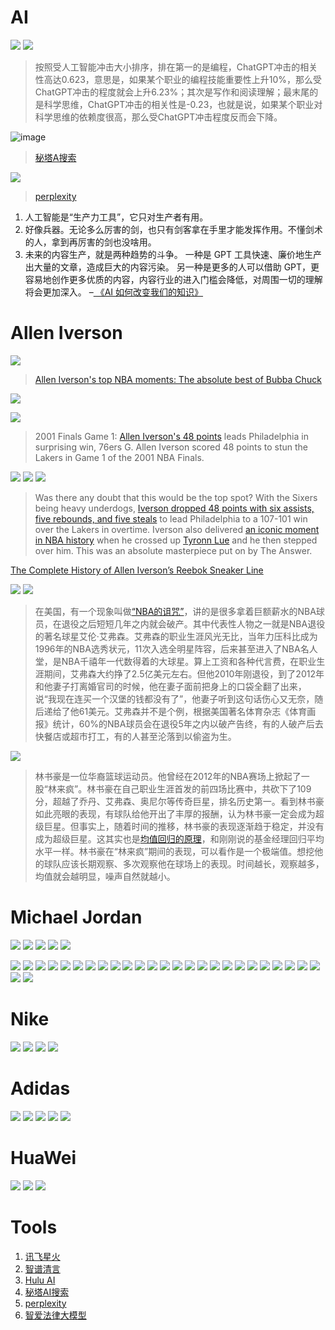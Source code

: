 # AI

![](https://github.com/ipr9/ipr9/assets/163503847/8e33ce97-4845-459e-a99b-b64c0f6fe908)
![](https://github.com/ipr9/ipr9/assets/163503847/a76fca58-e59f-4be1-a7a8-df2a190f07db)
> 按照受人工智能冲击大小排序，排在第一的是编程，ChatGPT冲击的相关性高达0.623，意思是，如果某个职业的编程技能重要性上升10%，那么受ChatGPT冲击的程度就会上升6.23%；其次是写作和阅读理解；最末尾的是科学思维，ChatGPT冲击的相关性是-0.23，也就是说，如果某个职业对科学思维的依赖度很高，那么受ChatGPT冲击程度反而会下降。

![image](https://github.com/ipr9/ipr9/assets/163503847/12dd0e01-9c9d-4a47-b82d-0957a5c4bbf0)
> [秘塔A搜索](https://metaso.cn/)

![](https://github.com/ipr9/ipr9/assets/163503847/9159bdb3-1fe4-4a97-a647-9bcedf0bcf8b)
> [perplexity](https://www.perplexity.ai/)

1. 人工智能是“生产力工具”，它只对生产者有用。
2. 好像兵器。无论多么厉害的剑，也只有剑客拿在手里才能发挥作用。不懂剑术的人，拿到再厉害的剑也没啥用。
3. 未来的内容生产，就是两种趋势的斗争。 一种是 GPT 工具快速、廉价地生产出大量的文章，造成巨大的内容污染。 另一种是更多的人可以借助 GPT，更容易地创作更多优质的内容，内容行业的进入门槛会降低，对周围一切的理解将会更加深入。 –[ 《AI 如何改变我们的知识》](https://slite.com/blog/gpt-knowledge-revolution-is-coming)

# Allen Iverson 

![](https://github.com/8ipr/8ipr/assets/163694726/5f06721e-db9a-428a-b4ae-de999933d24c)
> [Allen Iverson's top NBA moments: The absolute best of Bubba Chuck](https://www.si.com/nba/2016/09/07/allen-iverson-76ers-nuggets-georgetown-hall-of-fame-michael-jordan-tyronn-lue)

![](https://github.com/8ipr/8ipr/assets/163694726/3af8d03b-afa7-48d1-b1a1-096817a8b653)

![](https://github.com/8ipr/8ipr/assets/163694726/991858e0-e3bc-4570-b767-390daa39f4f4)
> 2001 Finals Game 1: [Allen Iverson's 48 points](https://www.nba.com/watch/video/game-1-allen-iversons-48-points-leads-philadelphia-in-surprising-win) leads Philadelphia in surprising win, 76ers G. Allen Iverson scored 48 points to stun the Lakers in Game 1 of the 2001 NBA Finals.

![](https://github.com/8ipr/8ipr/assets/163694726/6f5f7989-91f5-4953-9176-5a4d5b2e641e)
![](https://github.com/8ipr/8ipr/assets/163694726/08fb77e3-1561-41f8-bed0-3766e1b5775c)
![](https://github.com/8ipr/8ipr/assets/163694726/d7354013-811b-4b01-86d5-3b61830bd485)
> Was there any doubt that this would be the top spot? With the Sixers being heavy underdogs, [Iverson dropped 48 points with six assists, five rebounds, and five steals](https://sixerswire.usatoday.com/lists/top-5-playoff-performances-in-allen-iversons-storied-sixers-career/) to lead Philadelphia to a 107-101 win over the Lakers in overtime. Iverson also delivered [an iconic moment in NBA history](https://www.sbnation.com/lookit/2017/6/6/15746444/allen-iverson-stepping-over-tyronn-lue-photo-anniversary-bystanders) when he crossed up [Tyronn Lue](https://www.nssmag.com/en/sports/11140/allen-iverson-tyronn-lue-step-over) and he then stepped over him. This was an absolute masterpiece put on by The Answer.

[The Complete History of Allen Iverson’s Reebok Sneaker Line](https://www.nicekicks.com/numbers-allen-iversons-stats-signature-sneakers/)

![](https://github.com/8ipr/8ipr/assets/163694726/8560e006-f50b-4dd4-bb13-60d04f6a6f98)
![](https://github.com/8ipr/8ipr/assets/163694726/24183460-56f0-4998-ac37-30565f9df7ec)
> 在美国，有一个现象叫做[“NBA的诅咒”](https://www.dedao.cn/course/article?id=R2Mo65zY4QZ3Vnm9paKqEdNAa98jGB&source=search)，讲的是很多拿着巨额薪水的NBA球员，在退役之后短短几年之内就会破产。其中代表性人物之一就是NBA退役的著名球星艾伦·艾弗森。艾弗森的职业生涯风光无比，当年力压科比成为1996年的NBA选秀状元，11次入选全明星阵容，后来甚至进入了NBA名人堂，是NBA千禧年一代数得着的大球星。算上工资和各种代言费，在职业生涯期间，艾弗森大约挣了2.5亿美元左右。但他2010年刚退役，到了2012年和他妻子打离婚官司的时候，他在妻子面前把身上的口袋全翻了出来，说“我现在连买一个汉堡的钱都没有了”，他妻子听到这句话伤心又无奈，随后递给了他61美元。艾弗森并不是个例，根据美国著名体育杂志《体育画报》统计，60%的NBA球员会在退役5年之内以破产告终，有的人破产后去快餐店或超市打工，有的人甚至沦落到以偷盗为生。

![](https://github.com/8ipr/8ipr/assets/163694726/8977da7a-c06e-4992-9cd1-885072005b2d)
> 林书豪是一位华裔篮球运动员。他曾经在2012年的NBA赛场上掀起了一股“林来疯”。林书豪在自己职业生涯首发的前四场比赛中，共砍下了109分，超越了乔丹、艾弗森、奥尼尔等传奇巨星，排名历史第一。看到林书豪如此亮眼的表现，有球队给他开出了丰厚的报酬，认为林书豪一定会成为超级巨星。但事实上，随着时间的推移，林书豪的表现逐渐趋于稳定，并没有成为超级巨星。这其实也是[均值回归的原理](https://www.dedao.cn/course/article?id=WqavDm012GolV7OPaOVxPjEy8zdk73&source=search)，和刚刚说的基金经理回归平均水平一样。林书豪在“林来疯”期间的表现，可以看作是一个极端值。想挖他的球队应该长期观察、多次观察他在球场上的表现。时间越长，观察越多，均值就会越明显，噪声自然就越小。

# Michael Jordan

![](https://github.com/8ipr/8ipr/assets/163694726/8f9515fc-8873-485b-a6e8-1d8f105d4b1c)
![](https://github.com/8ipr/8ipr/assets/163694726/107c1b5c-495b-4a2d-ba3d-cfbc0afdeefd)
![](https://github.com/8ipr/8ipr/assets/163694726/7b2bf170-67db-448a-95e6-fe3f519db2b5)
![](https://github.com/8ipr/8ipr/assets/163694726/8ef378d0-a06b-41e7-be22-24598a4f1b6a)
![](https://github.com/8ipr/8ipr/assets/163694726/c216fe91-06e6-4197-886a-915d1bbb45ff)



![](https://github.com/8ipr/8ipr/assets/163694726/69f844a4-a7d8-47bc-a2bc-646fb5b0d3a2)
![](https://github.com/8ipr/8ipr/assets/163694726/659cada5-50ee-4b95-b015-a95ae11edb85)
![](https://github.com/8ipr/8ipr/assets/163694726/52b96538-cd88-4d0b-8612-eb2a05f6dfe2)
![](https://github.com/8ipr/8ipr/assets/163694726/2edaae4a-4963-40be-ae8b-e3b234c378cf)
![](https://github.com/8ipr/8ipr/assets/163694726/ced998f1-f26c-47cb-a401-a4cf1437060a)
![](https://github.com/8ipr/8ipr/assets/163694726/e76f7d61-2e4c-446f-8bfc-dd6679bf833b)
![](https://github.com/8ipr/8ipr/assets/163694726/553f080e-4444-4164-9212-26ad42c2458b)
![](https://github.com/8ipr/8ipr/assets/163694726/31e015a9-30ed-477f-941a-fa1e475b08ab)
![](https://github.com/8ipr/8ipr/assets/163694726/f74b7963-1506-4d4b-aa74-184c7d3bfbd9)
![](https://github.com/8ipr/8ipr/assets/163694726/ac54ecc2-928c-4910-86a7-c5927b7a8ed3)
![](https://github.com/8ipr/8ipr/assets/163694726/90a2dc39-487c-4c39-a18f-5f837fdcb7bf)
![](https://github.com/8ipr/8ipr/assets/163694726/2152aa1c-f64e-4cd5-8d4e-324e4eef0b64)
![](https://github.com/8ipr/8ipr/assets/163694726/2cab0ed5-0f2c-4c12-8577-75ed33fa2b2b)
![](https://github.com/8ipr/8ipr/assets/163694726/e9908706-e0dc-4376-8552-608e8d0148ba)
![](https://github.com/8ipr/8ipr/assets/163694726/7f0dcfc2-fdda-4a14-bfb0-3818ccfcc2d5)
![](https://github.com/8ipr/8ipr/assets/163694726/34e99c4d-9938-4373-a29f-1f5065d9d357)
![](https://github.com/8ipr/8ipr/assets/163694726/d433c995-c94a-4400-82e4-dc81a0118972)
![](https://github.com/8ipr/8ipr/assets/163694726/1fe7c208-bf95-4671-bc13-bde86931e248)
![](https://github.com/8ipr/8ipr/assets/163694726/e207b90c-ff90-4ac4-ba1d-c80be4c986ba)
![](https://github.com/8ipr/8ipr/assets/163694726/c2df3997-9bb7-4cb3-8512-d01b1f140aa4)
![](https://github.com/8ipr/8ipr/assets/163694726/9dd798c5-8e3d-430c-869b-f91ef21a8091)
![](https://github.com/8ipr/8ipr/assets/163694726/b955330a-a4cf-4677-9984-2f6a99d7ef49)
![](https://github.com/8ipr/8ipr/assets/163694726/af7ae89e-04b4-414f-88c9-a2147d384d38)
![](https://github.com/8ipr/8ipr/assets/163694726/e28b2697-83cc-4600-ad4f-42162a9169b6)
![](https://github.com/8ipr/8ipr/assets/163694726/383bc201-901c-4809-a11d-2ebb8f25cc03)
![](https://github.com/8ipr/8ipr/assets/163694726/f28dc549-38d9-4d3b-aa92-a084fa04e68a)
![](https://github.com/8ipr/8ipr/assets/163694726/c9a011ed-6911-4aff-824a-951b17f5f574)

# Nike

![](https://github.com/8ipr/8ipr/assets/163694726/9ec31213-199a-459b-814f-7c4ccf4f89c8)
![](https://github.com/8ipr/8ipr/assets/163694726/9086caa9-b7ba-45b9-bc30-279db4b203c0)
![](https://github.com/8ipr/8ipr/assets/163694726/4520ed5f-3b2e-4276-9250-a11e818d7add)
![](https://github.com/8ipr/8ipr/assets/163694726/ed2f0468-132a-4975-9b20-81db935d4bf7)

# Adidas

![](https://github.com/8ipr/8ipr/assets/163694726/c5cadefd-df25-4b40-b904-88a518ca28e0)
![](https://github.com/8ipr/8ipr/assets/163694726/6bc501a7-ff4c-498e-847e-341076f2c687)
![](https://github.com/8ipr/8ipr/assets/163694726/217eca8d-07cc-4747-a0a2-98bd66368cef)
![](https://github.com/8ipr/8ipr/assets/163694726/b34dd173-4a14-4336-9923-cab9e3dd0c47)
![](https://github.com/8ipr/8ipr/assets/163694726/2af8a28e-5fce-4ee3-89cd-59a0b1857286)

# HuaWei

![](https://github.com/8ipr/8ipr/assets/163694726/4d79302a-95b0-4342-90f9-da32ae1c24ea)
![](https://github.com/8ipr/8ipr/assets/163694726/30bfa10c-cc9b-4839-b362-30c4ac980b8a)
![](https://github.com/8ipr/8ipr/assets/163694726/34add3f1-b3ba-4c28-b2f7-49fc26cdeb67)


# Tools

1. [讯飞星火](https://xinghuo.xfyun.cn/)
2. [智谱清言](https://chatglm.cn/main/alltoolsdetail)
3. [Hulu AI](https://h5.cxyhub.com/home)
4. [秘塔AI搜索](https://metaso.cn/)
5. [perplexity](https://www.perplexity.ai/)
6. [智爱法律大模型](https://www.zhiexa.com/index)
